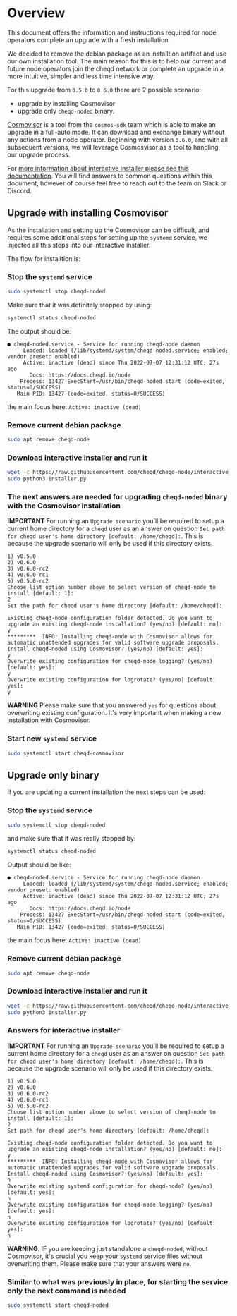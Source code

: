 # Overview

This document offers the information and instructions required for node operators complete an upgrade with a fresh installation.

We decided to remove the debian package as an installtion artifact and use our own installation tool. The main reason for this is to help our current and future node operators join the cheqd network or complete an upgrade in a more intuitive, simpler and less time intensive way.

For this upgrade from `0.5.0` to `0.6.0` there are 2 possible scenario:

- upgrade by installing Cosmovisor
- upgrade only `cheqd-noded` binary.

[Cosmovisor](https://docs.cosmos.network/main/tooling/cosmovisor) is a tool from the `cosmos-sdk` team which is able to make an upgrade in a full-auto mode. It can download and exchange binary without any actions from a node operator. Beginning with version `0.6.0`, and with all subsequent versions, we will leverage Cosmosvisor as a tool to handling our upgrade process.

For [more information about interactive installer please see this documentation](../../setup-and-configure/README.md).
You will find answers to common questions within this document, however of course feel free to reach out to the team on Slack or Discord.

## Upgrade with installing Cosmovisor

As the installation and setting up the Cosmovisor can be difficult, and requires some additional steps for setting up the `systemd` service, we injected all this steps into our interactive installer.

The flow for installtion is:

### Stop the `systemd` service

```bash
sudo systemctl stop cheqd-noded
```

Make sure that it was definitely stopped by using:

```bash
systemctl status cheqd-noded
```

The output should be:

```text
● cheqd-noded.service - Service for running cheqd-node daemon
     Loaded: loaded (/lib/systemd/system/cheqd-noded.service; enabled; vendor preset: enabled)
     Active: inactive (dead) since Thu 2022-07-07 12:31:12 UTC; 27s ago
       Docs: https://docs.cheqd.io/node
    Process: 13427 ExecStart=/usr/bin/cheqd-noded start (code=exited, status=0/SUCCESS)
   Main PID: 13427 (code=exited, status=0/SUCCESS)
```

the main focus here: `Active: inactive (dead)`

### Remove current debian package

```bash
sudo apt remove cheqd-node
```

### Download interactive installer and run it

```bash
wget -c https://raw.githubusercontent.com/cheqd/cheqd-node/interactive_installer/installer/installer.py
sudo python3 installer.py
```

### The next answers are needed for upgrading `cheqd-noded` binary with the Cosmovisor installation

**IMPORTANT** For running an `Upgrade scenario` you'll be required to setup a current home directory for a `cheqd` user as an answer on question `Set path for cheqd user's home directory [default: /home/cheqd]:`. This is because the upgrade scenario will only be used if this directory exists.

```text
1) v0.5.0
2) v0.6.0
3) v0.6.0-rc2
4) v0.6.0-rc1
5) v0.5.0-rc2
Choose list option number above to select version of cheqd-node to install [default: 1]:
2
Set the path for cheqd user's home directory [default: /home/cheqd]:

Existing cheqd-node configuration folder detected. Do you want to upgrade an existing cheqd-node installation? (yes/no) [default: no]:
y
*********  INFO: Installing cheqd-node with Cosmovisor allows for automatic unattended upgrades for valid software upgrade proposals.
Install cheqd-noded using Cosmovisor? (yes/no) [default: yes]:
y
Overwrite existing configuration for cheqd-node logging? (yes/no) [default: yes]:
y
Overwrite existing configuration for logrotate? (yes/no) [default: yes]:
y
```

**WARNING** Please make sure that you answered `yes` for questions about overwriting existing configuration. It's very important when making a new installation with Cosmovisor.

### Start new `systemd` service

```bash
sudo systemctl start cheqd-cosmovisor
```

## Upgrade only binary

If you are updating a current installation the next steps can be used:

### Stop the `systemd` service

```bash
sudo systemctl stop cheqd-noded
```

and make sure that it was really stopped by:

```bash
systemctl status cheqd-noded
```

Output should be like:

```text
● cheqd-noded.service - Service for running cheqd-node daemon
     Loaded: loaded (/lib/systemd/system/cheqd-noded.service; enabled; vendor preset: enabled)
     Active: inactive (dead) since Thu 2022-07-07 12:31:12 UTC; 27s ago
       Docs: https://docs.cheqd.io/node
    Process: 13427 ExecStart=/usr/bin/cheqd-noded start (code=exited, status=0/SUCCESS)
   Main PID: 13427 (code=exited, status=0/SUCCESS)
```

the main focus here: `Active: inactive (dead)`

### Remove current debian package

```bash
sudo apt remove cheqd-node
```

### Download interactive installer and run it

```bash
wget -c https://raw.githubusercontent.com/cheqd/cheqd-node/interactive_installer/installer/installer.py
sudo python3 installer.py
```

### Answers for interactive installer

**IMPORTANT** For running an `Upgrade scenario` you'll be required to setup a current home directory for a `cheqd` user as an answer on question `Set path for cheqd user's home directory [default: /home/cheqd]:`. This is because the upgrade scenario will only be used if this directory exists.

```text
1) v0.5.0
2) v0.6.0
3) v0.6.0-rc2
4) v0.6.0-rc1
5) v0.5.0-rc2
Choose list option number above to select version of cheqd-node to install [default: 1]:
2
Set path for cheqd user's home directory [default: /home/cheqd]:

Existing cheqd-node configuration folder detected. Do you want to upgrade an existing cheqd-node installation? (yes/no) [default: no]:
y
*********  INFO: Installing cheqd-node with Cosmovisor allows for automatic unattended upgrades for valid software upgrade proposals.
Install cheqd-noded using Cosmovisor? (yes/no) [default: yes]:
n
Overwrite existing systemd configuration for cheqd-node? (yes/no) [default: yes]:
n
Overwrite existing configuration for cheqd-node logging? (yes/no) [default: yes]:
n
Overwrite existing configuration for logrotate? (yes/no) [default: yes]:
n
```

**WARNING**. IF you are keeping just standalone a `cheqd-noded`, without Cosmovisor, it's crucial you keep your `systemd` service files without overwriting them. Please make sure that your answers were `no`.

### Similar to what was previously in place, for starting the service only the next command is needed

```bash
sudo systemctl start cheqd-noded
```
